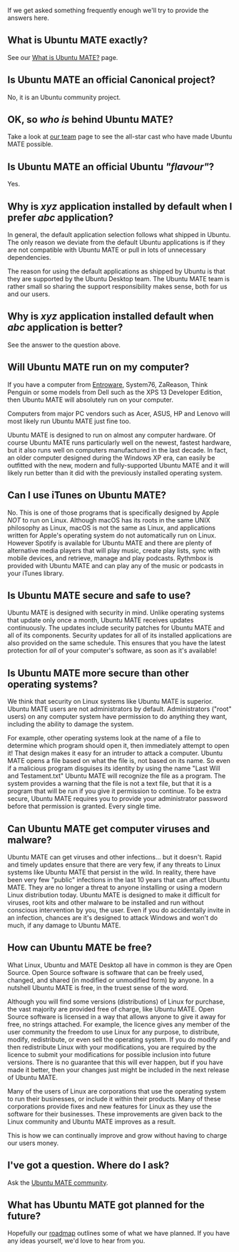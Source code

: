 <!--
.. title: FAQ
.. slug: faq
.. date: 2014-06-10 23:01:09 UTC
.. tags: Ubuntu,MATE
.. link:
.. description:
.. type: text
.. author: Martin Wimpress
-->

If we get asked something frequently enough we'll try to provide the
answers here.

## What is Ubuntu MATE exactly?

See our [What is Ubuntu MATE?](/what-is-ubuntu-mate/) page.

## Is Ubuntu MATE an official Canonical project?

No, it is an Ubuntu community project.

## OK, so *who is* behind Ubuntu MATE?

Take a look at [our team](/team/) page to see the all-star cast who
have made Ubuntu MATE possible.

## Is Ubuntu MATE an official Ubuntu *"flavour"*?

Yes.

## Why is *xyz* application installed by default when I prefer *abc* application?

In general, the default application selection follows what shipped in
Ubuntu. The only reason we deviate from the default Ubuntu applications
is if they are not compatible with Ubuntu MATE or pull in lots of
unnecessary dependencies.

The reason for using the default applications as shipped by Ubuntu is
that they are supported by the Ubuntu Desktop team. The Ubuntu MATE
team is rather small so sharing the support responsibility makes sense,
both for us and our users.

## Why is *xyz* application installed default when *abc* application is better?

See the answer to the question above.

## Will Ubuntu MATE run on my computer?

If you have a computer from [Entroware](https://entroware.com),
System76, ZaReason, Think Penguin or some models from Dell such as the
XPS 13 Developer Edition, then Ubuntu MATE will absolutely run on your
computer.

Computers from major PC vendors such as Acer, ASUS, HP and Lenovo will
most likely run Ubuntu MATE just fine too.

Ubuntu MATE is designed to run on almost any computer hardware. Of
course Ubuntu MATE runs particularly well on the newest, fastest
hardware, but it also runs well on computers manufactured in the last
decade. In fact, an older computer designed during the Windows XP era,
can easily be outfitted with the new, modern and fully-supported Ubuntu
MATE and it will likely run better than it did with the previously
installed operating system.

## Can I use iTunes on Ubuntu MATE?

No. This is one of those programs that is specifically designed by
Apple *NOT* to run on Linux. Although macOS has its roots in the same
UNIX philosophy as Linux, macOS is not the same as Linux, and
applications written for Apple's operating system do not automatically
run on Linux. However Spotify is available for Ubuntu MATE and there
are plenty of alternative media players that will play music, create
play lists, sync with mobile devices, and retrieve, manage and play
podcasts. Rythmbox is provided with Ubuntu MATE and can play any of the
music or podcasts in your iTunes library.

## Is Ubuntu MATE secure and safe to use?

Ubuntu MATE is designed with security in mind. Unlike operating systems
that update only once a month, Ubuntu MATE receives updates
continuously. The updates include security patches for Ubuntu MATE and
all of its components. Security updates for all of its installed
applications are also provided on the same schedule. This ensures that
you have the latest protection for *all* of your computer's software,
as soon as it's available!

## Is Ubuntu MATE more secure than other operating systems?

We think that security on Linux systems like Ubuntu MATE is superior.
Ubuntu MATE users are not administrators by default. Administrators
("root" users) on any computer system have permission to do anything
they want, including the ability to damage the system.

For example, other operating systems look at the name of a file to
determine which program should open it, then immediately attempt to
open it! That design makes it easy for an intruder to attack a
computer. Ubuntu MATE opens a file based on what the file is, not based
on its name. So even if a malicious program disguises its identity by
using the name "Last Will and Testament.txt" Ubuntu MATE will recognize
the file as a program. The system provides a warning that the file is
not a text file, but that it is a program that will be run if you give
it permission to continue. To be extra secure, Ubuntu MATE requires you
to provide your administrator password before that permission is
granted. Every single time.

## Can Ubuntu MATE get computer viruses and malware?

Ubuntu MATE can get viruses and other infections... but it doesn't.
Rapid and timely updates ensure that there are very few, if any threats
to Linux systems like Ubuntu MATE that persist in the wild. In reality,
there have been very few "public" infections in the last 10 years that
can affect Ubuntu MATE. They are no longer a threat to anyone
installing or using a modern Linux distribution today. Ubuntu MATE is
designed to make it difficult for viruses, root kits and other malware
to be installed and run without conscious intervention by you, the
user. Even if you do accidentally invite in an infection, chances are
it's designed to attack Windows and won't do much, if any damage to
Ubuntu MATE.

## How can Ubuntu MATE be free?

What Linux, Ubuntu and MATE Desktop all have in common is they are Open
Source. Open Source software is software that can be freely used,
changed, and shared (in modified or unmodified form) by anyone. In a
nutshell Ubuntu MATE is free, in the truest sense of the word.

Although you will find some versions (distributions) of Linux for
purchase, the vast majority are provided free of charge, like Ubuntu
MATE. Open Source software is licensed in a way that allows anyone to
give it away for free, no strings attached. For example, the licence
gives any member of the user community the freedom to use Linux for any
purpose, to distribute, modify, redistribute, or even sell the
operating system. If you do modify and then redistribute Linux with
your modifications, you are required by the licence to submit your
modifications for possible inclusion into future versions. There is no
guarantee that this will ever happen, but if you have made it better,
then your changes just might be included in the next release of Ubuntu
MATE.

Many of the users of Linux are corporations that use the operating system
to run their businesses, or include it within their products. Many of
these corporations provide fixes and new features for Linux as they use
the software for their businesses. These improvements are given back to
the Linux community and Ubuntu MATE improves as a result.

This is how we can continually improve and grow without having to charge
our users money.

## I've got a question. Where do I ask?

Ask the [Ubuntu MATE community](/community/).

## What has Ubuntu MATE got planned for the future?

Hopefully our [roadmap](/roadmap/) outlines some of what we have
planned. If you have any ideas yourself, we'd love to hear from you.
